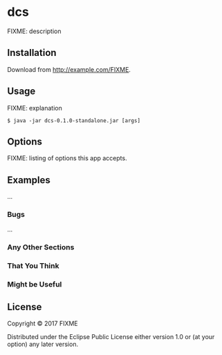 # dcs

FIXME: description

## Installation

Download from http://example.com/FIXME.

## Usage

FIXME: explanation

    $ java -jar dcs-0.1.0-standalone.jar [args]

## Options

FIXME: listing of options this app accepts.

## Examples

...

### Bugs

...

### Any Other Sections
### That You Think
### Might be Useful

## License

Copyright © 2017 FIXME

Distributed under the Eclipse Public License either version 1.0 or (at
your option) any later version.
